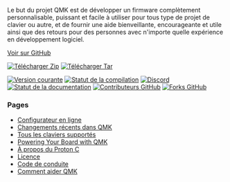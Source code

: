 Le but du projet QMK est de développer un firmware complètement personnalisable, puissant et facile à utiliser pour tous type de projet de clavier ou autre, et de fournir une aide bienveillante, encourageante et utile ainsi que des retours pour des personnes avec n'importe quelle expérience en développement logiciel.

[Voir sur <i class="fa fa-github" aria-hidden="true"></i> GitHub](https://github.com/qmk/qmk_firmware)

[![Télécharger Zip](https://img.shields.io/badge/Télécharger-zip-blue.svg)](https://github.com/qmk/qmk_firmware/zipball/master)
[![Télécharger Tar](https://img.shields.io/badge/Télécharger-tar-blue.svg)](https://github.com/qmk/qmk_firmware/tarball/master)

[![Version courante](https://img.shields.io/github/tag/qmk/qmk_firmware.svg)](https://github.com/qmk/qmk_firmware/tags)
[![Statut de la compilation](https://travis-ci.org/qmk/qmk_firmware.svg?branch=master)](https://travis-ci.org/qmk/qmk_firmware)
[![Discord](https://img.shields.io/discord/440868230475677696.svg?label=discussions)](https://discord.gg/Uq7gcHh)
[![Statut de la documentation](https://img.shields.io/badge/docs-ready-orange.svg)](https://docs.qmk.fm)
[![Contributeurs GitHub](https://img.shields.io/github/contributors/qmk/qmk_firmware.svg?label=contributeurs)](https://github.com/qmk/qmk_firmware/pulse/monthly)
[![Forks GitHub](https://img.shields.io/github/forks/qmk/qmk_firmware.svg?style=social&label=Fork)](https://github.com/qmk/qmk_firmware/)

### Pages

* [Configurateur en ligne](https://config.qmk.fm)
* [Changements récents dans QMK](/changes/)
* [Tous les claviers supportés](/keyboards/)
* [Powering Your Board with QMK](/powered/)
* [À propos du Proton C](/proton-c/)
* [Licence](/license/)
* [Code de conduite](/coc/)
* [Comment aider QMK](/support/)

